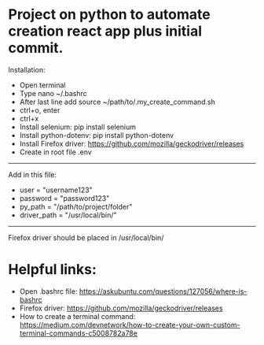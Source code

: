# Project on python to automate creation react app plus initial commit.

Installation:

- Open terminal
- Type nano ~/.bashrc
- After last line add source ~/path/to/.my_create_command.sh
- ctrl+o, enter
- ctrl+x
- Install selenium: pip install selenium
- Install python-dotenv: pip install python-dotenv
- Install Firefox driver: https://github.com/mozilla/geckodriver/releases
- Create in root file .env

---

Add in this file:

- user = "username123"
- password = "password123"
- py_path = "/path/to/project/folder"
- driver_path = "/usr/local/bin/"

---

Firefox driver should be placed in /usr/local/bin/

# Helpful links:

- Open .bashrc file: https://askubuntu.com/questions/127056/where-is-bashrc
- Firefox driver: https://github.com/mozilla/geckodriver/releases
- How to create a terminal command: https://medium.com/devnetwork/how-to-create-your-own-custom-terminal-commands-c5008782a78e
